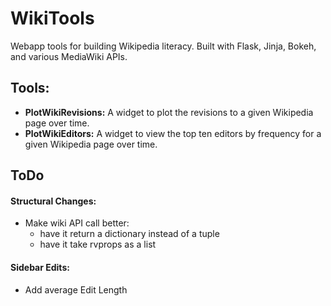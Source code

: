 # WikiTools
Webapp tools for building Wikipedia literacy. Built with Flask, Jinja, Bokeh, and various MediaWiki APIs.

## Tools:
- <b>PlotWikiRevisions:</b> A widget to plot the revisions to a given Wikipedia page over time.
- <b>PlotWikiEditors:</b> A widget to view the top ten editors by frequency for a given Wikipedia page over time.


## ToDo
#### Structural Changes:
- Make wiki API call better:
  - have it return a dictionary instead of a tuple
  - have it take rvprops as a list       

#### Sidebar Edits:
- Add average Edit Length
